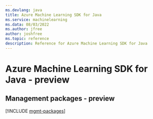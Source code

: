 ```yaml
---
ms.devlang: java
title: Azure Machine Learning SDK for Java
ms.service: machinelearning
ms.data: 08/03/2022
ms.author: jfree
author: joshfree
ms.topic: reference
description: Reference for Azure Machine Learning SDK for Java
---
```

# Azure Machine Learning SDK for Java - preview

## Management packages - preview
[!INCLUDE [mgmt-packages](machine-learning-mgmt-index.md)]